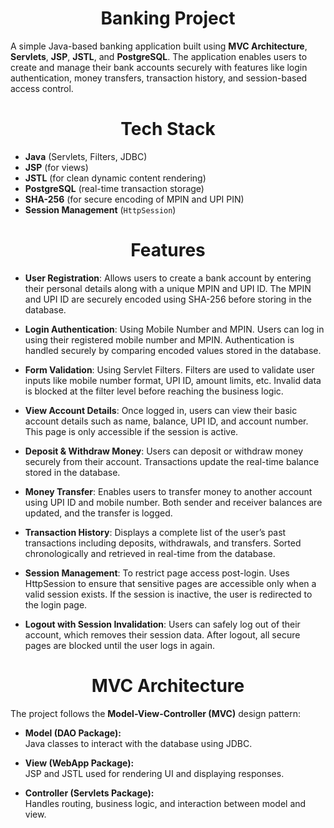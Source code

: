 <h1 align="center">Banking Project</h1>
A simple Java-based banking application built using <b>MVC Architecture</b>, <b>Servlets</b>, <b>JSP</b>, <b>JSTL</b>, and <b>PostgreSQL</b>. The application enables users to create and manage their bank accounts securely with features like login authentication, money transfers, transaction history, and session-based access control.

<h1 align="center">Tech Stack</h1>

- **Java** (Servlets, Filters, JDBC)
- **JSP** (for views)
- **JSTL** (for clean dynamic content rendering)
- **PostgreSQL** (real-time transaction storage)
- **SHA-256** (for secure encoding of MPIN and UPI PIN)
- **Session Management** (`HttpSession`)

<h1 align="center">Features</h1>

- **User Registration**: Allows users to create a bank account by entering their personal details along with a unique MPIN and UPI ID. The MPIN and UPI ID are securely encoded using SHA-256 before storing in the database.

- **Login Authentication**: Using Mobile Number and MPIN. Users can log in using their registered mobile number and MPIN. Authentication is handled securely by comparing encoded values stored in the database.

- **Form Validation**: Using Servlet Filters. Filters are used to validate user inputs like mobile number format, UPI ID, amount limits, etc. Invalid data is blocked at the filter level before reaching the business logic.

- **View Account Details**: Once logged in, users can view their basic account details such as name, balance, UPI ID, and account number. This page is only accessible if the session is active.

- **Deposit & Withdraw Money**: Users can deposit or withdraw money securely from their account. Transactions update the real-time balance stored in the database.

- **Money Transfer**: Enables users to transfer money to another account using UPI ID and mobile number. Both sender and receiver balances are updated, and the transfer is logged.

- **Transaction History**: Displays a complete list of the user’s past transactions including deposits, withdrawals, and transfers. Sorted chronologically and retrieved in real-time from the database.

- **Session Management**:  To restrict page access post-login. Uses HttpSession to ensure that sensitive pages are accessible only when a valid session exists. If the session is inactive, the user is redirected to the login page.

- **Logout with Session Invalidation**: Users can safely log out of their account, which removes their session data. After logout, all secure pages are blocked until the user logs in again.

<h1 align="center">MVC Architecture</h1>

The project follows the **Model-View-Controller (MVC)** design pattern:

- **Model (DAO Package):**  
  Java classes to interact with the database using JDBC.

- **View (WebApp Package):**  
  JSP and JSTL used for rendering UI and displaying responses.

- **Controller (Servlets Package):**  
  Handles routing, business logic, and interaction between model and view.
